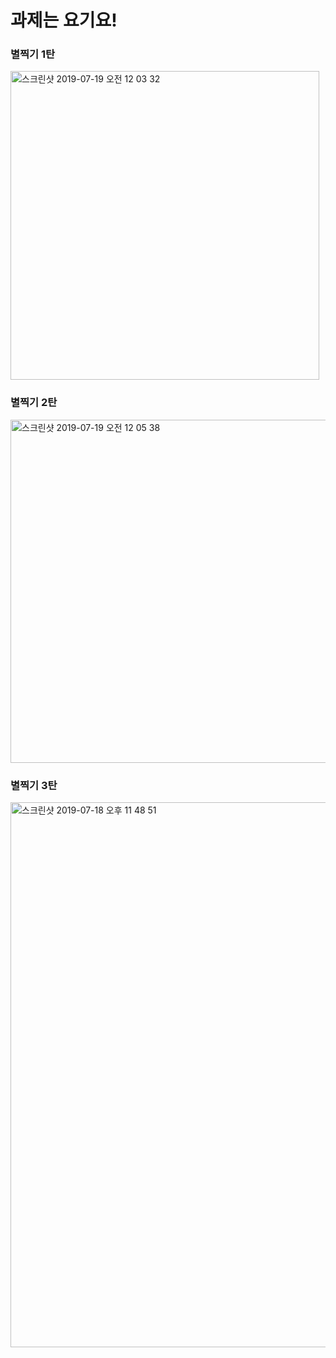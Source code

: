 # 과제는 요기요!
### 별찍기 1탄
<img width="494" alt="스크린샷 2019-07-19 오전 12 03 32" src="https://user-images.githubusercontent.com/52277605/61468700-d094cc80-a9b8-11e9-8ef5-b57d9bba7bce.png">

### 별찍기 2탄
<img width="549" alt="스크린샷 2019-07-19 오전 12 05 38" src="https://user-images.githubusercontent.com/52277605/61468755-f9b55d00-a9b8-11e9-9142-31894c2b0e2f.png">

### 별찍기 3탄
<img width="872" alt="스크린샷 2019-07-18 오후 11 48 51" src="https://user-images.githubusercontent.com/52277605/61468416-35035c00-a9b8-11e9-9818-ec2eb8f0fa17.png">
